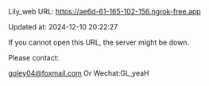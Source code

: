 Lily_web URL: https://ae6d-61-165-102-156.ngrok-free.app

Updated at: 2024-12-10 20:22:27

If you cannot open this URL, the server might be down.

Please contact: 

goley04@foxmail.com Or Wechat:GL_yeaH